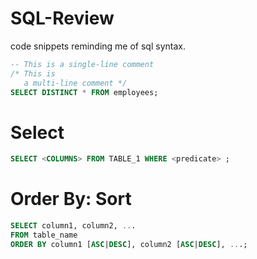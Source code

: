 # SQL-Review
code snippets reminding me of sql syntax.

```sql
-- This is a single-line comment
/* This is 
   a multi-line comment */
SELECT DISTINCT * FROM employees;
```
# Select
```sql
SELECT <COLUMNS> FROM TABLE_1 WHERE <predicate> ;
```
# Order By: Sort

```sql
SELECT column1, column2, ...
FROM table_name
ORDER BY column1 [ASC|DESC], column2 [ASC|DESC], ...;
```
